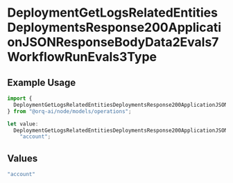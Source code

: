 # DeploymentGetLogsRelatedEntitiesDeploymentsResponse200ApplicationJSONResponseBodyData2Evals7WorkflowRunEvals3Type

## Example Usage

```typescript
import {
  DeploymentGetLogsRelatedEntitiesDeploymentsResponse200ApplicationJSONResponseBodyData2Evals7WorkflowRunEvals3Type,
} from "@orq-ai/node/models/operations";

let value:
  DeploymentGetLogsRelatedEntitiesDeploymentsResponse200ApplicationJSONResponseBodyData2Evals7WorkflowRunEvals3Type =
    "account";
```

## Values

```typescript
"account"
```